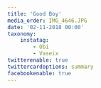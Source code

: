 ```yaml
---
title: 'Good Boy'
media_order: IMG_4646.JPG
date: '02-11-2018 00:00'
taxonomy:
    instatag:
        - Obi
        - Vaseix
twitterenable: true
twittercardoptions: summary
facebookenable: true
---
```


